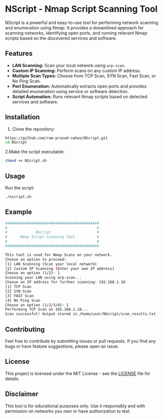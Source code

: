 # NScript - Nmap Script Scanning Tool

NScript is a powerful and easy-to-use tool for performing network scanning and enumeration using Nmap. It provides a streamlined approach for scanning networks, identifying open ports, and running relevant Nmap scripts based on the discovered services and software.

## Features

- **LAN Scanning:** Scan your local network using `arp-scan`.
- **Custom IP Scanning:** Perform scans on any custom IP address.
- **Multiple Scan Types:** Choose from TCP Scan, SYN Scan, Fast Scan, or No Ping Scan.
- **Port Enumeration:** Automatically extracts open ports and provides detailed enumeration using service or software detection.
- **Script Automation:** Runs relevant Nmap scripts based on detected services and software.

## Installation

1. Clone the repository:

```bash
https://github.com/ram-prasad-sahoo/NScript.git
cd NScript
```
2.Make the script executable:

   ```bash
   chmod +x NScript.sh
   ```
## Usage <br>
Run the script:
   ```bash
  ./nscript.sh
```
## Example
```bash
###########################################
#                                         #
#             NScript                     #
#      Nmap Script Scanning Tool          #
#                                         #
###########################################

This tool is used for Nmap Scans on your network.
Choose an option to proceed:
[1] LAN Scanning (Scan your local network)
[2] Custom IP Scanning (Enter your own IP address)
Choose an option (1/2): 1
Scanning your LAN using arp-scan...
Choose an IP address for further scanning: 192.168.1.10
[1] TCP Scan
[2] SYN Scan
[3] FAST Scan
[4] No Ping Scan
Choose an option (1/2/3/4): 1
Performing TCP Scan on 192.168.1.10...
Scan successful! Output stored in /home/user/NScript/scan_results.txt
```
## Contributing
Feel free to contribute by submitting issues or pull requests. If you find any bugs or have feature suggestions, please open an issue.
## License
This project is licensed under the MIT License - see the [LICENSE](LICENSE) file for details.
## Disclaimer
This tool is for educational purposes only. Use it responsibly and with permission on networks you own or have authorization to test.
